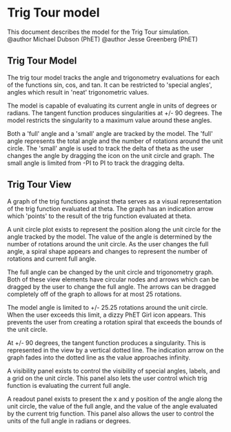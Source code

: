 # Trig Tour model

This document describes the model for the Trig Tour simulation.<br>
@author Michael Dubson (PhET)
@author Jesse Greenberg (PhET)

## Trig Tour Model

The trig tour model tracks the angle and trigonometry evaluations for each of the functions sin, cos, and tan.
It can be restricted to 'special angles', angles which result in 'neat' trigonometric values.

The model is capable of evaluating its current angle in units of degrees or radians. The tangent function produces
singularities at +/- 90 degrees. The model restricts the singularity to a maximum value around these angles.

Both a 'full' angle and a 'small' angle are tracked by the model. The 'full' angle represents the total angle and the
number of rotations around the unit circle. The 'small' angle is used to track the delta of theta as the user changes
the angle by dragging the icon on the unit circle and graph. The small angle is limited from -PI to PI to track the
dragging delta.

## Trig Tour View

A graph of the trig functions against theta serves as a visual representation of the trig function evaluated at theta.
The graph has an indication arrow which 'points' to the result of the trig function evaluated at theta.

A unit circle plot exists to represent the position along the unit circle for the angle tracked by the model. The value
of the angle is determined by the number of rotations around the unit circle. As the user changes the full angle,
a spiral shape appears and changes to represent the number of rotations and current full angle.

The full angle can be changed by the unit circle and trigonometry graph. Both of these view elements have circular
nodes and arrows which can be dragged by the user to change the full angle. The arrows can be dragged completely off of
the graph to allows for at most 25 rotations.

The model angle is limited to +/- 25.25 rotations around the unit circle. When the user exceeds this limit, a
dizzy PhET Girl icon appears. This prevents the user from creating a rotation spiral that exceeds the bounds of the
unit circle.

At +/- 90 degrees, the tangent function produces a singularity. This is represented in the view by a vertical dotted
line. The indication arrow on the graph fades into the dotted line as the value approaches infinity.

A visibility panel exists to control the visibility of special angles, labels, and a grid on the unit circle. This
panel also lets the user control which trig function is evaluating the current full angle.

A readout panel exists to present the x and y position of the angle along the unit circle, the value of the full angle,
and the value of the angle evaluated by the current trig function. This panel also allows the user to control the units
of the full angle in radians or degrees.